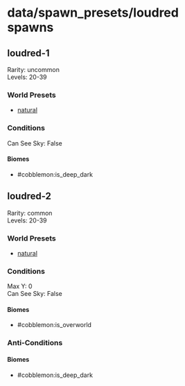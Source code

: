 # data/spawn_presets/loudred spawns  
  
## loudred-1  
Rarity: uncommon  
Levels: 20-39  
  
### World Presets  
* [natural](data/spawn_data/natural.md)  
  
### Conditions  
Can See Sky: False  
  
#### Biomes  
  * #cobblemon:is_deep_dark
  
  
## loudred-2  
Rarity: common  
Levels: 20-39  
  
### World Presets  
* [natural](data/spawn_data/natural.md)  
  
### Conditions  
Max Y: 0  
Can See Sky: False  
  
#### Biomes  
  * #cobblemon:is_overworld
  
  
### Anti-Conditions  
  
#### Biomes  
  * #cobblemon:is_deep_dark
  
